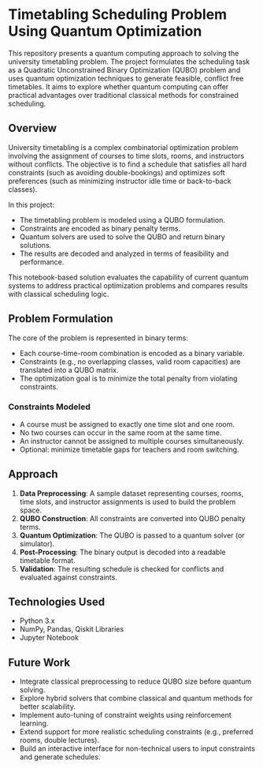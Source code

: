 # Timetabling Scheduling Problem Using Quantum Optimization

This repository presents a quantum computing approach to solving the university timetabling problem. The project formulates the scheduling task as a Quadratic Unconstrained Binary Optimization (QUBO) problem and uses quantum optimization techniques to generate feasible, conflict free timetables. 
It aims to explore whether quantum computing can offer practical advantages over traditional classical methods for constrained scheduling.


## Overview

University timetabling is a complex combinatorial optimization problem involving the assignment of courses to time slots, rooms, and instructors without conflicts. 
The objective is to find a schedule that satisfies all hard constraints (such as avoiding double-bookings) and optimizes soft preferences (such as minimizing instructor idle time or back-to-back classes).

In this project:

- The timetabling problem is modeled using a QUBO formulation.
- Constraints are encoded as binary penalty terms.
- Quantum solvers are used to solve the QUBO and return binary solutions.
- The results are decoded and analyzed in terms of feasibility and performance.

This notebook-based solution evaluates the capability of current quantum systems to address practical optimization problems and 
compares results with classical scheduling logic.


## Problem Formulation

The core of the problem is represented in binary terms:

- Each course-time-room combination is encoded as a binary variable.
- Constraints (e.g., no overlapping classes, valid room capacities) are translated into a QUBO matrix.
- The optimization goal is to minimize the total penalty from violating constraints.

### Constraints Modeled

- A course must be assigned to exactly one time slot and one room.
- No two courses can occur in the same room at the same time.
- An instructor cannot be assigned to multiple courses simultaneously.
- Optional: minimize timetable gaps for teachers and room switching.


## Approach

1. **Data Preprocessing**: A sample dataset representing courses, rooms, time slots, and instructor assignments is used to build the problem space.
2. **QUBO Construction**: All constraints are converted into QUBO penalty terms.
3. **Quantum Optimization**: The QUBO is passed to a quantum solver (or simulator).
4. **Post-Processing**: The binary output is decoded into a readable timetable format.
5. **Validation**: The resulting schedule is checked for conflicts and evaluated against constraints.


## Technologies Used

- Python 3.x
- NumPy, Pandas, Qiskit Libraries
- Jupyter Notebook

## Future Work

- Integrate classical preprocessing to reduce QUBO size before quantum solving.
- Explore hybrid solvers that combine classical and quantum methods for better scalability.
- Implement auto-tuning of constraint weights using reinforcement learning.
- Extend support for more realistic scheduling constraints (e.g., preferred rooms, double lectures).
- Build an interactive interface for non-technical users to input constraints and generate schedules.



